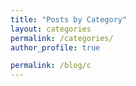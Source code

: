 ```yaml
---
title: "Posts by Category"
layout: categories
permalink: /categories/
author_profile: true

permalink: /blog/c
---
```

